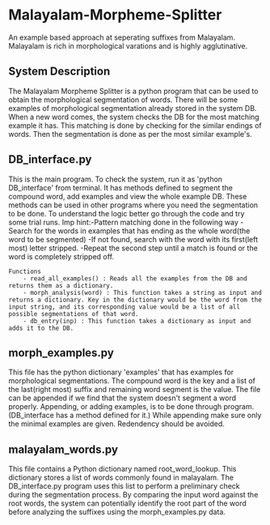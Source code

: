 # Malayalam-Morpheme-Splitter
An example based approach at seperating suffixes from Malayalam. Malayalam is rich in morphological varations and is highly agglutinative.

## System Description

The Malayalam Morpheme Splitter is a python program that can be used to obtain the morphological segmentation of words. There will be some examples of morphological segmentation already stored in the system DB. When a new word comes, the system checks the DB for the most matching example it has. This matching is done by checking for the similar endings of words. Then the segmentation is done as per the most similar example's.

## DB_interface.py
This is the main program. To check the system, run it as 'python DB_interface' from terminal. It has methods defined to segment the compound word, add examples and view the whole example DB. These methods can be used in other programs where you need the segmentation to be done.
To understand the logic better go through the code and try some trial runs.
Imp hint:-Pattern matching done in the following way
	-Search for the words in examples that has ending as the whole word(the word to be segmented)
	-If not found, search with the word with its first(left most) letter stripped.
	-Repeat the second step until a match is found or the word is completely stripped off.

    Functions
        - read_all_examples() : Reads all the examples from the DB and returns them as a dictionary.
        - morph_analysis(word) : This function takes a string as input and returns a dictionary. Key in the dictionary would be the word from the input string, and its corresponding value would be a list of all possible segmentations of that word.
        - db_entry(inp) : This function takes a dictionary as input and adds it to the DB.


## morph_examples.py
This file has the python dictionary 'examples' that has examples for morphological segmentations.
The compound word is the key and a list of the last(right most) suffix and remaining word segment is the value.
The file can be appended if we find that the system doesn't segment a word properly.
Appending, or adding examples, is to be done through program.(DB_interface has a method defined for it.)
While appending make sure only the minimal examples are given. Redendency should be avoided.

## malayalam_words.py
This file contains a Python dictionary named root_word_lookup. This dictionary stores a list of words commonly found in malayalam.
The DB_interface.py program uses this list to perform a preliminary check during the segmentation process. By comparing the input word against the root words, the system can potentially identify the root part of the word before analyzing the suffixes using the morph_examples.py data.  



